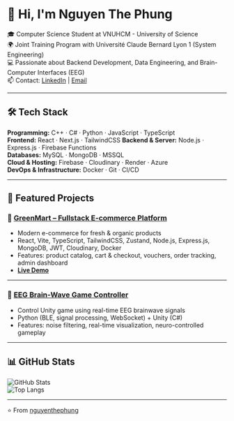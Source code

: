 # 👋 Hi, I'm Nguyen The Phung  

🎓 Computer Science Student at VNUHCM - University of Science  
🌍 Joint Training Program with Université Claude Bernard Lyon 1 (System Engineering)  
💻 Passionate about Backend Development, Data Engineering, and Brain-Computer Interfaces (EEG)  
📫 Contact: [LinkedIn](https://linkedin.com/in/yourprofile) | [Email](mailto:nguyenthephung61@gmail.com)  

---

## 🛠 Tech Stack  

**Programming:** C++ · C# · Python · JavaScript · TypeScript  
**Frontend:** React · Next.js · TailwindCSS 
**Backend & Server:** Node.js · Express.js · Firebase Functions  
**Databases:** MySQL · MongoDB · MSSQL  
**Cloud & Hosting:** Firebase · Cloudinary · Render · Azure  
**DevOps & Infrastructure:** Docker · Git · CI/CD  

---

## 📂 Featured Projects  

### 🛒 [GreenMart – Fullstack E-commerce Platform](https://github.com/nguyenthephung/Green-Mart)  
- Modern e-commerce for fresh & organic products  
- React, Vite, TypeScript, TailwindCSS, Zustand, Node.js, Express.js, MongoDB, JWT, Cloudinary, Docker  
- Features: product catalog, cart & checkout, vouchers, order tracking, admin dashboard  
- **[Live Demo](https://greenmart-web-4385e.web.app/)**  

---



### 🧠 [EEG Brain-Wave Game Controller](https://github.com/nguyenthephung/EEG-Game---Brain-Life)  
- Control Unity game using real-time EEG brainwave signals  
- Python (BLE, signal processing, WebSocket) + Unity (C#)  
- Features: noise filtering, real-time visualization, neuro-controlled gameplay  

---

## 📊 GitHub Stats  

![GitHub Stats](https://github-readme-stats.vercel.app/api?username=nguyenthephung&show_icons=true&theme=radical)  
![Top Langs](https://github-readme-stats.vercel.app/api/top-langs/?username=nguyenthephung&layout=compact&theme=radical)  

---


⭐ From [nguyenthephung](https://github.com/nguyenthephung)
